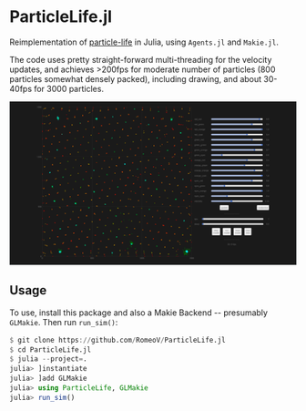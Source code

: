 # ParticleLife.jl

Reimplementation of [particle-life](https://github.com/hunar4321/particle-life/tree/main)
in Julia, using `Agents.jl` and `Makie.jl`.

The code uses pretty straight-forward multi-threading for the velocity updates, and achieves >200fps for moderate number of particles (800 particles somewhat densely packed), including drawing, and about 30-40fps for 3000 particles.

![demo screenshot](./assets/sshot.png)

## Usage
To use, install this package and also a Makie Backend -- presumably `GLMakie`. Then run `run_sim()`:
```julia
$ git clone https://github.com/RomeoV/ParticleLife.jl
$ cd ParticleLife.jl
$ julia --project=.
julia> ]instantiate
julia> ]add GLMakie
julia> using ParticleLife, GLMakie
julia> run_sim()
```
